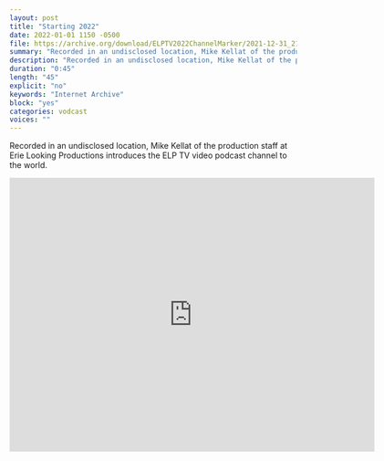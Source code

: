```yaml
---
layout: post
title: "Starting 2022"
date: 2022-01-01 1150 -0500
file: https://archive.org/download/ELPTV2022ChannelMarker/2021-12-31_21-03-05.mp4
summary: "Recorded in an undisclosed location, Mike Kellat of the production staff at Erie Looking Productions introduces the ELP TV video podcast channel to the world."
description: "Recorded in an undisclosed location, Mike Kellat of the production staff at Erie Looking Productions introduces the ELP TV video podcast channel to the world."
duration: "0:45"
length: "45"
explicit: "no" 
keywords: "Internet Archive"
block: "yes" 
categories: vodcast
voices: ""
---
```


Recorded in an undisclosed location, Mike Kellat of the production staff at Erie Looking Productions introduces the ELP TV video podcast channel to the world.

<iframe src="https://archive.org/embed/ELPTV2022ChannelMarker" width="640" height="480" frameborder="0" webkitallowfullscreen="true" mozallowfullscreen="true" allowfullscreen></iframe>
